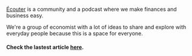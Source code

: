 [Écouter](https://www.instagram.com/ecouter.ig/) is a community and a podcast where we make finances and business easy. 

We're a group of economist with a lot of ideas to share and explore with everyday people because this is a space for everyone.

#### Check the lastest article [here](https://www.instagram.com/ecouter.ig/).

